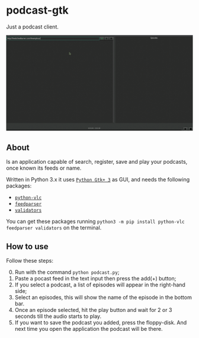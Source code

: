 # podcast-gtk
Just a podcast client.

![Demonstration](https://github.com/Felipe-Aquino/podcast-gtk/blob/master/demonstration.gif)

## About
Is an application capable of search, register, save and play your podcasts, once known its feeds or name.

Written in Python 3.x it uses [`Python Gtk+ 3`](http://python-gtk-3-tutorial.readthedocs.io/en/latest/) as GUI, and needs the following packages:

- [`python-vlc`](https://wiki.videolan.org/Python_bindings)
- [`feedparser`](http://pythonhosted.org/feedparser/)
- [`validators`](https://validators.readthedocs.io/en/latest/) 

You can get these packages running  `python3 -m pip install python-vlc feedparser validators` on the terminal.

## How to use
Follow these steps:

0.  Run with the command `python podcast.py`;
1.  Paste a pocast feed in the text input then press the add(+) button;
2.  If you select a podcast, a list of episodes will appear in the right-hand side;
3.  Select an episodes, this will show the name of the episode in the bottom bar.
4.  Once an episode selected, hit the play button and wait for 2 or 3 seconds till the audio starts to play.
5.  If you want to save the podcast you added, press the floppy-disk. And next time you open the application the podcast will be there.

